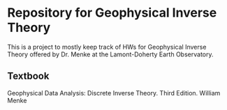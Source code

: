 # Repository for Geophysical Inverse Theory

This is a project to mostly keep track of HWs for Geophysical Inverse Theory offered by Dr. Menke at the Lamont-Doherty Earth Observatory. 

## Textbook

Geophysical Data Analysis: Discrete Inverse Theory. Third Edition. William Menke



